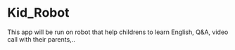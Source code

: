 # Kid_Robot
This app will be run on robot that help childrens to learn English, Q&A, video call with their parents,..
